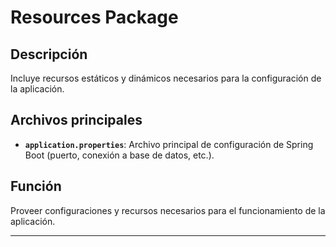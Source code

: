 # **Resources Package**

## Descripción
Incluye recursos estáticos y dinámicos necesarios para la configuración de la aplicación.

## Archivos principales
- **`application.properties`**: Archivo principal de configuración de Spring Boot (puerto, conexión a base de datos, etc.).

## Función
Proveer configuraciones y recursos necesarios para el funcionamiento de la aplicación.

---
